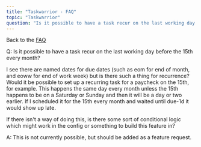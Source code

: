 ```yaml
---
title: "Taskwarrior - FAQ"
topic: "Taskwarrior"
question: "Is it possible to have a task recur on the last working day before the 15th every month?"
---
```


Back to the [FAQ](/support/faq)

Q: Is it possible to have a task recur on the last working day before the 15th every month?

I see there are named dates for due dates (such as eom for end of month, and eoww for end of work week) but is there such a thing for recurrence? Would it be possible to set up a recurring task for a paycheck on the 15th, for example. This happens the same day every month unless the 15th happens to be on a Saturday or Sunday and then it will be a day or two earlier. If I scheduled it for the 15th every month and waited until due-1d it would show up late.

If there isn't a way of doing this, is there some sort of conditional logic which might work in the config or something to build this feature in?

A: This is not currently possible, but should be added as a feature request.

